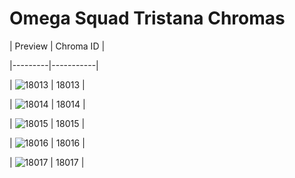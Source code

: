 # Omega Squad Tristana Chromas


| Preview | Chroma ID |

|---------|-----------|

| ![18013](https://raw.communitydragon.org/latest/plugins/rcp-be-lol-game-data/global/default/v1/champion-chroma-images/18/18013.png) | 18013 |

| ![18014](https://raw.communitydragon.org/latest/plugins/rcp-be-lol-game-data/global/default/v1/champion-chroma-images/18/18014.png) | 18014 |

| ![18015](https://raw.communitydragon.org/latest/plugins/rcp-be-lol-game-data/global/default/v1/champion-chroma-images/18/18015.png) | 18015 |

| ![18016](https://raw.communitydragon.org/latest/plugins/rcp-be-lol-game-data/global/default/v1/champion-chroma-images/18/18016.png) | 18016 |

| ![18017](https://raw.communitydragon.org/latest/plugins/rcp-be-lol-game-data/global/default/v1/champion-chroma-images/18/18017.png) | 18017 |